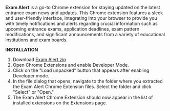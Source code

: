 **Exam Alert** is a go-to Chrome extension for staying updated on the latest entrance exam news and updates. This Chrome extension features a sleek and user-friendly interface, integrating into your browser to provide you with timely notifications and alerts regarding crucial information such as upcoming entrance exams, application deadlines, exam pattern modifications, and significant announcements from a variety of educational institutions and exam boards.


**INSTALLATION**
1. Download [Exam Alert.zip](https://github.com/Priyanshi763/resume_projects/files/14805276/Exam.Alert.zip)
2. Open Chrome Extensions and enable Developer Mode.
3. Click on the "Load unpacked" button that appears after enabling Developer mode.
4. In the file dialog that opens, navigate to the folder where you extracted the Exam Alert Chrome Extension files. Select the folder and click "Select" or "Open."
5. The Exam Alert Chrome Extension should now appear in the list of installed extensions on the Extensions page.
